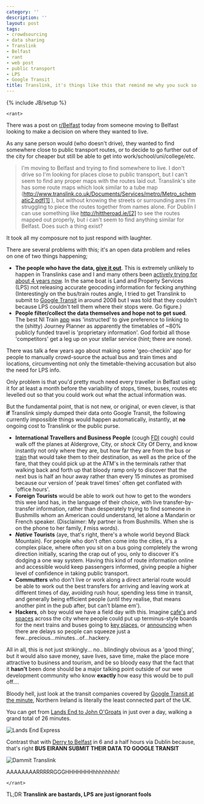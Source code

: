 ```yaml
---
category: ''
description: ''
layout: post
tags:
- crowdsourcing
- data sharing
- Translink
- Belfast
- rant
- web post
- public transport
- LPS
- Google Transit
title: Translink, it's things like this that remind me why you suck so hard
---
```


{% include JB/setup %}

`<rant>`

There was a post on [r/Belfast](http://www.reddit.com/r/Belfast/comments/264m7u/is_there_a_site_which_lays_out_the_bus_routes_of/) today from someone moving to Belfast looking to make a decision on where they wanted to live.

As any sane person would (who doesn't drive), they wanted to find somewhere close to public transport routes, or to decide to go further out of the city for cheaper but still be able to get into work/school/uni/college/etc.

> I'm moving to Belfast and trying to find somewhere to live. I don't drive so I'm looking for places close to public transport, but I can't seem to find any proper maps with the routes laid out. Translink's site has some route maps which look similar to a tube map (http://www.translink.co.uk/Documents/Services/metro/Metro_schematic2.pdf[1] ), but without knowing the streets or surrounding ares I'm struggling to piece the routes together from names alone. For Dublin I can use something like http://hittheroad.ie/[2] to see the routes mapped out properly, but i can't seem to find anything similar for Belfast.
> Does such a thing exist?

It took all my composure not to just respond with laughter.

There are several problems with this; it's an open data problem and relies on one of two things happening;

* **The people who have the data, [give it out](https://dataissexy.wordpress.com/2014/04/26/is-ni-too-small-for-open-data-opendata/)**. This is extremely unlikely to happen in Translinks case and I and many others been [actively trying for about 4 years now](http://cimota.com/blog/2011/08/09/translink-just-close-the-doors-and-turn-off-the-lights/). In the same boat is Land and Property Services (LPS) not releasing accurate geocoding information for fecking anything (Interestingly on the bus/train routes angle, I tried to get Translink to submit to [Google Transit](http://maps.google.co.uk/intl/en/landing/transit/#dmy) in around 2008 but I was told that they couldn't because LPS couldn't tell them where their stops were. Go figure.)
* **People filter/collect the data themselves and hope not to get sued**. The best NI Train [app](https://play.google.com/store/apps/details?id=AppZappy.NIRailAndBus) was 'instructed' to give preference to linking to the (shitty) Journey Planner as apparently the timetables of ~80% publicly funded travel is 'proprietary information'. God forbid all those 'competitors' get a leg up on your stellar service (hint; there are none).

There was talk a few years ago about making some 'geo-checkin' app for people to manually crowd-source the actual bus and train times and locations, circumventing not only the timetable-theiving accusation but also the need for LPS info.

Only problem is that you'd pretty much need every traveller in Belfast using it for at least a month before the variability of stops, times, buses, routes etc levelled out so that you could work out what the actual information was.

But the fundamental point, that is not new, or original, or even clever, is that **if** Translink simply dumped their data onto Google Transit, the following currently impossible things would happen automatically, instantly, at **no** ongoing cost to Translink or the public purse.

* **International Travellers and Business People** (cough [FDI](http://www.investni.com/invest-in-northern-ireland.html) cough) could walk off the planes at Aldergrove, City, or *shock* City Of Derry, and know instantly not only where they are, but how far they are from the bus or [train](http://www.belfasttelegraph.co.uk/news/local-national/northern-ireland/plans-for-rail-link-to-belfast-international-airport-unveiled-30286881.html) that would take them to their destination, as well as the price of the fare, that they could pick up at the ATM's in the terminals rather that walking back and forth up that bloody ramp only to discover that the next bus is half an hour away rather than every 15 minutes as promised because our version of 'peak travel times' often get conflated with 'office hours'.
* **Foreign Tourists** would be able to work out how to get to the wonders this wee land has, in the language of their choice, with live transfer-by-transfer information, rather than desperately trying to find someone in Bushmills whom an American could understand, let alone a Mandarin or French speaker. (Disclaimer: My partner is from Bushmills. When she is on the phone to her family, **_I_** miss words).
* **_Native_ Tourists** (aye, that's right, there's a whole world beyond Black Mountain). For people who don't often come into the cities, it's a complex place, where often you sit on a bus going completely the wrong direction initially, scaring the crap out of you, only to discover it's dodging a one way system. Having this kind of route information online and accessible would keep passengers informed, giving people a higher level of confidence in taking public transport.
* **Commutters** who don't live or work along a direct arterial route would be able to work out the best transfers for arriving and leaving work at different times of day, avoiding rush hour, spending less time in transit, and generally being efficient people (until they realise, that means another pint in the pub after, but can't blame em').
* **Hackers**, oh boy would we have a field day with this. Imagine [cafe's](http://establishedcoffee.co) and [spaces](http://farsetlabs.org.uk) across the city where people could put up terminus-style boards for the next trains and buses going to [key places](http://digitalfantastico.blogspot.co.uk/2013/01/a-big-bite-of-raspberry-pi-having.html), or [announcing](http://gbg.hackerspace.se/projects/members/raccoon/gliderbot#line_changes_and_incident_reports) when there are delays so people can squeeze just a few...precious...minutes...of...hackery.

All in all, this is not just strikingly... no.. blindingly obvious as a 'good thing', but it would also save money, save lives, save time, make the place more attractive to business and tourism, and be so bloody easy that the fact that it **hasn't** been done should be a major talking point outside of our wee development community who know **exactly** how easy this would be to pull off....

Bloody hell, just look at the transit companies covered by [Google Transit at the minute](http://maps.google.co.uk/landing/transit/cities/index.html#Europe), Northern Ireland is literally the least connected part of the UK.

You can get from [Lands End to John O'Groats](https://maps.google.co.uk/maps/ms?ie=UTF8&oe=UTF8&msa=0&msid=102323256180048216474.00046d470c1ab6984cb90&dg=feature) in just over a day, walking a grand total of 26 minutes.

![Lands End Express](/img/2014/landsendexpress_700.png)

Contrast that with [Derry to Belfast](https://maps.google.co.uk/maps/ms?ie=UTF8&oe=UTF8&msa=0&msid=102323256180048216474.00046d470c1ab6984cb90&dg=feature) in 6 and a half hours via Dublin because, that's right **BUS EIRANN SUBMIT THEIR DATA TO GOOGLE TRANSIT**

![Dammit Translink](/img/2014/dammittranslink_700.png)


AAAAAAAARRRRRGGGHHHHHHHhhhhhhhh!

`</rant>`

TL;DR **Translink are bastards, LPS are just ignorant fools**
